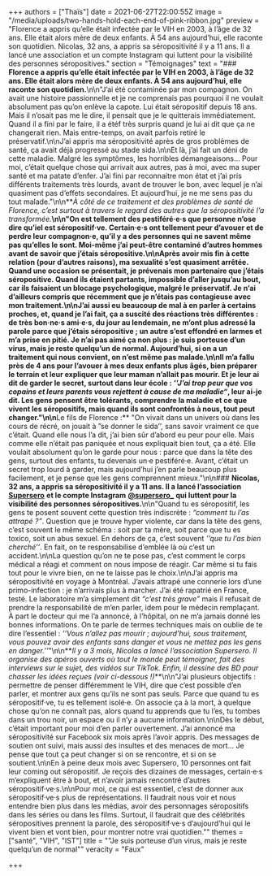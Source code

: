 +++
authors = ["Thaïs"]
date = 2021-06-27T22:00:55Z
image = "/media/uploads/two-hands-hold-each-end-of-pink-ribbon.jpg"
preview = "Florence a appris qu’elle était infectée par le VIH en 2003, à l’âge de 32 ans. Elle était alors mère de deux enfants. À 54 ans aujourd’hui, elle raconte son quotidien. Nicolas, 32 ans, a appris sa séropositivité il y a 11 ans. Il a lancé une association et un compte Instagram qui luttent pour la visibilité des personnes séropositives."
section = "Témoignages"
text = "### **Florence a appris qu’elle était infectée par le VIH en 2003, à l’âge de 32 ans. Elle était alors mère de deux enfants. À 54 ans aujourd’hui, elle raconte son quotidien.**\n\n\"J’ai été contaminée par mon compagnon. On avait une histoire passionnelle et je ne comprenais pas pourquoi il ne voulait absolument pas qu’on enlève la capote. Lui était séropositif depuis 18 ans. Mais il n’osait pas me le dire, il pensait que je le quitterais immédiatement. Quand il a fini par le faire, il a étéf très surpris quand je lui ai dit que ça ne changerait rien. Mais entre-temps, on avait parfois retiré le préservatif.\n\nJ’ai appris ma séropositivité après de gros problèmes de santé, ça avait déjà progressé au stade sida.\n\nEt là, j’ai fait un déni de cette maladie. Malgré les symptômes, les horribles démangeaisons... Pour moi, c’était quelque chose qui arrivait aux autres, pas à moi, avec ma super santé et ma patate d’enfer. J’ai fini par reconnaitre mon état et j’ai pris différents traitements très lourds, avant de trouver le bon, avec lequel je n’ai quasiment pas d’effets secondaires. Et aujourd’hui, je ne me sens pas du tout malade.\"\n\n**_À côté de ce traitement et des problèmes de santé de Florence, c’est surtout à travers le regard des autres que la séropositivité l’a transformée._**\n\n\"On est tellement des pestiféré·e·s que personne n’ose dire qu’iel est séropositif·ve. Certain·e·s ont tellement peur d’avouer et de perdre leur compagnon·e, qu’il y a des personnes qui ne savent même pas qu’elles le sont. Moi-même j’ai peut-être contaminé d’autres hommes avant de savoir que j’étais séropositive.\n\nAprès avoir mis fin à cette relation (pour d’autres raisons), ma sexualité s’est quasiment arrêtée. Quand une occasion se présentait, je prévenais mon partenaire que j’étais séropositive. Quand ils étaient partants, impossible d’aller jusqu’au bout, car ils faisaient un blocage psychologique, malgré le préservatif. Je n‘ai d’ailleurs compris que récemment que je n’étais pas contagieuse avec mon traitement.\n\nJ’ai aussi eu beaucoup de mal à en parler à certains proches, et, quand je l’ai fait, ça a suscité des réactions très différentes&nbsp;: de très bon·ne·s ami·e·s, du jour au lendemain, ne m’ont plus adressé la parole parce que j’étais séropositive&nbsp;; un autre s’est effondré en larmes et m’a prise en pitié. Je n’ai pas aimé ça non plus&nbsp;: je suis porteuse d’un virus, mais je reste quelqu’un de normal. Aujourd’hui, si on a un traitement qui nous convient, on n’est même pas malade.\n\nIl m’a fallu près de 4 ans pour l’avouer à mes deux enfants plus âgés, bien préparer le terrain et leur expliquer que leur maman n’allait pas mourir. Et je leur ai dit de garder le secret, surtout dans leur école&nbsp;: _’’J’ai trop peur que vos copains et leurs parents vous rejettent à cause de ma maladie&ldquo;_, leur ai-je dit. Les gens pensent être tolérants, comprendre la maladie et ce que vivent les séropositifs, mais quand ils sont confrontés à nous, tout peut changer.\"\n\n**Le fils de Florence&nbsp;:** \"On vivait dans un univers où dans les cours de récré, on jouait à &rdquo;se donner le sida’’, sans savoir vraiment ce que c’était. Quand elle nous l’a dit, j’ai bien sûr d’abord eu peur pour elle. Mais comme elle n’était pas paniquée et nous expliquait bien tout, ça a été. Elle voulait absolument qu’on le garde pour nous&nbsp;: parce que dans la tête des gens, surtout des enfants, tu devenais un·e pestiféré·e. Avant, c’était un secret trop lourd à garder, mais aujourd’hui j’en parle beaucoup plus facilement, et je pense que les gens comprennent mieux.\"\n\n### **Nicolas, 32 ans, a appris sa séropositivité il y a 11 ans. Il a lancé l’association** [**Supersero**](https://www.supersero.org) **et le compte Instagram** [**@supersero_**](https://www.instagram.com/supersero_/) **qui luttent pour la visibilité des personnes séropositives.**\n\n\"Quand tu es séropositif, les gens te posent souvent cette question très indiscrète&nbsp;: _&ldquo;comment tu l’as attrapé&nbsp;?&rdquo;_. Question que je trouve hyper violente, car dans la tête des gens, c’est souvent le même schéma&nbsp;: soit par ta mère, soit parce que tu es toxico, soit un abus sexuel. En dehors de ça, c’est souvent _’’que tu l’as bien cherché’’_. En fait, on te responsabilise d’emblée là où c’est un accident.\n\nLa question qu’on ne te pose pas, c’est comment le corps médical a réagi et comment on nous impose de réagir. Car même si tu fais tout pour le vivre bien, on ne te laisse pas le choix.\n\nJ’ai appris ma séropositivité en voyage à Montréal. J’avais attrapé une connerie lors d’une primo-infection&nbsp;: je n’arrivais plus à marcher. J’ai été rapatrié en France, testé. Le laboratoire m’a simplement dit _&ldquo;c’est très grave&rdquo;_ mais il refusait de prendre la responsabilité de m’en parler, idem pour le médecin remplaçant. À part le docteur qui me l’a annoncé, à l’hôpital, on ne m’a jamais donné les bonnes informations. On te parle de termes techniques mais on oublie de te dire l’essentiel&nbsp;: _’’Vous n’allez pas mourir&nbsp;; aujourd’hui, sous traitement, vous pouvez avoir des enfants sans danger et vous ne mettez pas les gens en danger.’’_\"\n\n**_Il y a 3 mois, Nicolas a lancé l’association Supersero. Il organise des apéros ouverts où tout le monde peut témoigner, fait des interviews sur le sujet, des vidéos sur TikTok. Enfin, il dessine des BD pour chasser les idées reçues (voir ci-dessous&nbsp;!)_**\n\n\"J’ai plusieurs objectifs&nbsp;: permettre de penser différemment le VIH, dire que c’est possible d’en parler, et montrer aux gens qu’ils ne sont pas seuls. Parce que quand tu es séropositif·ve, tu es tellement isolé·e. On associe ça à la mort, à quelque chose qu’on ne connaît pas, alors quand tu apprends que tu l’es, tu tombes dans un trou noir, un espace ou il n’y a aucune information.\n\nDès le début, c’était important pour moi d’en parler ouvertement. J’ai annoncé ma séropositivité sur Facebook six mois après l’avoir appris. Des messages de soutien ont suivi, mais aussi des insultes et des menaces de mort... Je pense que tout ça peut changer si on se rencontre, et si on se soutient.\n\nEn à peine deux mois avec Supersero, 10 personnes ont fait leur coming out séropositif. Je reçois des dizaines de messages, certain·e·s m’expliquent être à bout, et n’avoir jamais rencontré d’autres séropositif·ve·s.\n\nPour moi, ce qui est essentiel, c’est de donner aux séropositif·ve·s plus de représentations. Il faudrait nous voir et nous entendre bien plus dans les médias, avoir des personnages séropositifs dans les séries ou dans les films. Surtout, il faudrait que des célébrités séropositives prennent la parole, des séropositif·ve·s d’aujourd’hui qui le vivent bien et vont bien, pour montrer notre vrai quotidien.\""
themes = ["santé", "VIH", "IST"]
title = "\"Je suis porteuse d’un virus, mais je reste quelqu’un de normal\""
veracity = "Faux"

+++
